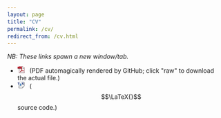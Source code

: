 ```yaml
---
layout: page
title: "CV"
permalink: /cv/
redirect_from: /cv.html
---
```


*NB: These links spawn a new window/tab.*

- <a target="_blank" href="https://github.com/brianbuccola/cv/blob/master/buccola-cv.pdf"><img src="/images/pdf_icon.png"></a> &nbsp; (PDF automagically rendered by GitHub; click "raw" to download the actual file.)
- <a target="_blank" href="https://github.com/brianbuccola/cv/blob/master/buccola-cv.tex"><img src="/images/tex_icon.png"></a> &nbsp; ($$\LaTeX{}$$ source code.)
